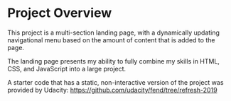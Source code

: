 # Project Overview
This project is a multi-section landing page, with a dynamically updating navigational menu based on the amount of content that is added to the page.

The landing page presents my ability to fully combine my skills in HTML, CSS, and JavaScript into a large project.

A starter code that has a static, non-interactive version of the project was provided by Udacity:
https://github.com/udacity/fend/tree/refresh-2019